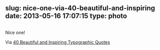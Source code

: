 slug: nice-one-via-40-beautiful-and-inspiring
date: 2013-05-16 17:07:15
type: photo
---

<a href="http://www.onextrapixel.com/2013/05/16/40-beautiful-and-inspiring-typographic-quotes/?utm_source=feedburner&utm_medium=feed&utm_campaign=Feed: onextrapixel (Onextrapixel)"><img src="{{@asset.url swerner/tumblr/2013-05-16-nice-one-via-40-beautiful-and-inspiring-a40c4a25af.jpeg}}" alt=""/></a>

Nice one!

 Via [40 Beautiful and Inspiring Typographic Quotes](http://www.onextrapixel.com/2013/05/16/40-beautiful-and-inspiring-typographic-quotes/)
